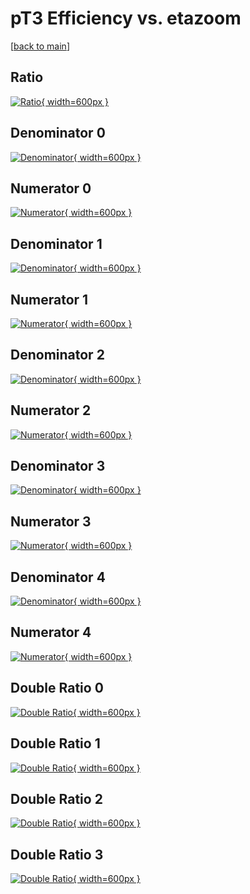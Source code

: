 # pT3 Efficiency vs. etazoom

[[back to main](./)]



## Ratio

[![Ratio](../mtv/var/pT3_base_11_0_eff_etazoom.png){ width=600px }](../mtv/var/pT3_base_11_0_eff_etazoom.pdf)

## Denominator 0

[![Denominator](../mtv/den/pT3_base_11_0_eff_etazoom_den0.png){ width=600px }](../mtv/den/pT3_base_11_0_eff_etazoom_den0.pdf)

## Numerator 0

[![Numerator](../mtv/num/pT3_base_11_0_eff_etazoom_num0.png){ width=600px }](../mtv/num/pT3_base_11_0_eff_etazoom_num0.pdf)

## Denominator 1

[![Denominator](../mtv/den/pT3_base_11_0_eff_etazoom_den1.png){ width=600px }](../mtv/den/pT3_base_11_0_eff_etazoom_den1.pdf)

## Numerator 1

[![Numerator](../mtv/num/pT3_base_11_0_eff_etazoom_num1.png){ width=600px }](../mtv/num/pT3_base_11_0_eff_etazoom_num1.pdf)

## Denominator 2

[![Denominator](../mtv/den/pT3_base_11_0_eff_etazoom_den2.png){ width=600px }](../mtv/den/pT3_base_11_0_eff_etazoom_den2.pdf)

## Numerator 2

[![Numerator](../mtv/num/pT3_base_11_0_eff_etazoom_num2.png){ width=600px }](../mtv/num/pT3_base_11_0_eff_etazoom_num2.pdf)

## Denominator 3

[![Denominator](../mtv/den/pT3_base_11_0_eff_etazoom_den3.png){ width=600px }](../mtv/den/pT3_base_11_0_eff_etazoom_den3.pdf)

## Numerator 3

[![Numerator](../mtv/num/pT3_base_11_0_eff_etazoom_num3.png){ width=600px }](../mtv/num/pT3_base_11_0_eff_etazoom_num3.pdf)

## Denominator 4

[![Denominator](../mtv/den/pT3_base_11_0_eff_etazoom_den4.png){ width=600px }](../mtv/den/pT3_base_11_0_eff_etazoom_den4.pdf)

## Numerator 4

[![Numerator](../mtv/num/pT3_base_11_0_eff_etazoom_num4.png){ width=600px }](../mtv/num/pT3_base_11_0_eff_etazoom_num4.pdf)

## Double Ratio 0

[![Double Ratio](../mtv/ratio/pT3_base_11_0_eff_etazoom_ratio0.png){ width=600px }](../mtv/ratio/pT3_base_11_0_eff_etazoom_ratio0.pdf)

## Double Ratio 1

[![Double Ratio](../mtv/ratio/pT3_base_11_0_eff_etazoom_ratio1.png){ width=600px }](../mtv/ratio/pT3_base_11_0_eff_etazoom_ratio1.pdf)

## Double Ratio 2

[![Double Ratio](../mtv/ratio/pT3_base_11_0_eff_etazoom_ratio2.png){ width=600px }](../mtv/ratio/pT3_base_11_0_eff_etazoom_ratio2.pdf)

## Double Ratio 3

[![Double Ratio](../mtv/ratio/pT3_base_11_0_eff_etazoom_ratio3.png){ width=600px }](../mtv/ratio/pT3_base_11_0_eff_etazoom_ratio3.pdf)

